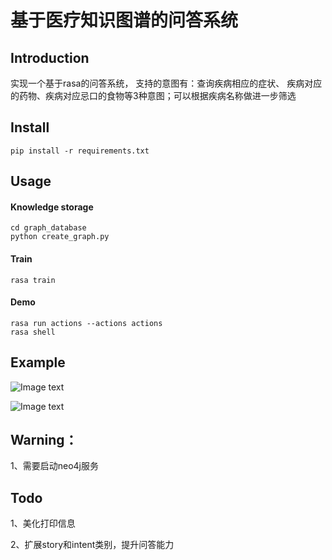 # 基于医疗知识图谱的问答系统

## Introduction

实现一个基于rasa的问答系统， 支持的意图有：查询疾病相应的症状、
疾病对应的药物、疾病对应忌口的食物等3种意图；可以根据疾病名称做进一步筛选

## Install
    pip install -r requirements.txt

## Usage

#### Knowledge storage

    cd graph_database
    python create_graph.py

#### Train

    rasa train

#### Demo

    rasa run actions --actions actions
    rasa shell

## Example

![Image text](https://s3.bmp.ovh/imgs/2021/12/5033b0db20e8dc9b.png)

![Image text](https://s3.bmp.ovh/imgs/2021/12/eecf7db34a4937cb.png)

## Warning：

1、需要启动neo4j服务

## Todo

1、美化打印信息

2、扩展story和intent类别，提升问答能力
